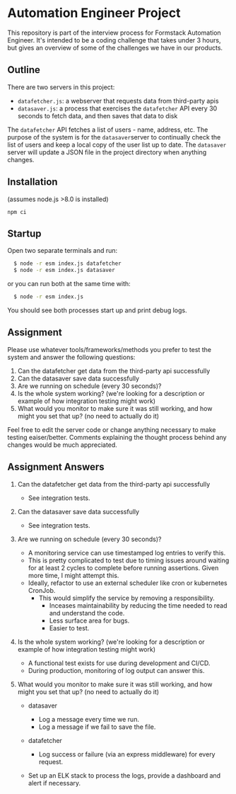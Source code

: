 # Automation Engineer Project

This repository is part of the interview process for Formstack Automation Engineer. It's intended to be a coding challenge that takes under 3 hours, but gives an overview of some of the challenges we have in our products.

## Outline

There are two servers in this project:

- `datafetcher.js`: a webserver that requests data from third-party apis
- `datasaver.js`: a process that exercises the `datafetcher` API every 30 seconds to fetch data, and then saves that data to disk

The `datafetcher` API fetches a list of users - name, address, etc. The purpose of the system is for the `datasaver`server to continually check the list of users and keep a local copy of the user list up to date. The `datasaver` server will update a JSON file in the project directory when anything changes.

## Installation

(assumes node.js >8.0 is installed)

`npm ci`

## Startup

Open two separate terminals and run:
```bash
  $ node -r esm index.js datafetcher
  $ node -r esm index.js datasaver
```

or you can run both at the same time with:
```bash
  $ node -r esm index.js
```

You should see both processes start up and print debug logs.

## Assignment

Please use whatever tools/frameworks/methods you prefer to test the system and answer the following questions:

1. Can the datafetcher get data from the third-party api successfully
1. Can the datasaver save data successfully
1. Are we running on schedule (every 30 seconds)?
1. Is the whole system working? (we're looking for a description or example of how integration testing might work)
1. What would you monitor to make sure it was still working, and how might you set that up? (no need to actually do it)

Feel free to edit the server code or change anything necessary to make testing eaiser/better. Comments explaining the thought process behind any changes would be much appreciated.

## Assignment Answers

1. Can the datafetcher get data from the third-party api successfully
   - See integration tests.

1. Can the datasaver save data successfully
   - See integration tests.

1. Are we running on schedule (every 30 seconds)?
   - A monitoring service can use timestamped log entries to verify this.
   - This is pretty complicated to test due to timing issues around waiting for
     at least 2 cycles to complete before running assertions. Given more time,
     I might attempt this.
   - Ideally, refactor to use an external scheduler like cron or kubernetes CronJob.
     - This would simplify the service by removing a responsibility.
       - Inceases maintainability by reducing the time needed to read and understand the code.
       - Less surface area for bugs.
       - Easier to test.

1. Is the whole system working? (we're looking for a description or example of how integration testing might work)
   - A functional test exists for use during development and CI/CD.
   - During production, monitoring of log output can answer this.

1. What would you monitor to make sure it was still working, and how might you set that up? (no need to actually do it)
   - datasaver
     - Log a message every time we run.
     - Log a message if we fail to save the file.

   - datafetcher
     - Log success or failure (via an express middleware) for every request.
 
   - Set up an ELK stack to process the logs, provide a dashboard and alert if necessary.
